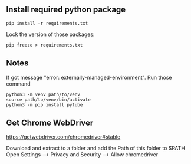 
## Install required python package
```
pip install -r requirements.txt
```
Lock the version of those packages:
```
pip freeze > requirements.txt
```

## Notes

If got message "error: externally-managed-environment". Run those command

```
python3 -m venv path/to/venv
source path/to/venv/bin/activate
python3 -m pip install pytube
```

## Get Chrome WebDriver 

https://getwebdriver.com/chromedriver#stable

Download and extract to a folder and add the Path of this folder to $PATH
Open Settings --> Privacy and Security --> Allow chromedriver 
